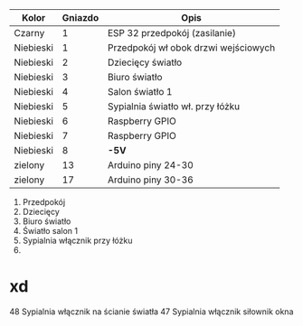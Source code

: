 | Kolor | Gniazdo | Opis |
| ----- | ------- | ---- |
| Czarny    | 1  | ESP 32 przedpokój (zasilanie)
| Niebieski | 1  | Przedpokój wł obok drzwi wejściowych|
| Niebieski | 2  | Dziecięcy światło |
| Niebieski | 3  | Biuro światło |
| Niebieski | 4  | Salon światło 1 |
| Niebieski | 5  | Sypialnia światło wł. przy łóżku |
| Niebieski | 6  | Raspberry GPIO |
| Niebieski | 7  | Raspberry GPIO |
| Niebieski | 8  | **-5V** |
| zielony | 13 | Arduino piny 24-30 |
| zielony | 17 | Arduino piny 30-36 |

1. Przedpokój
2. Dziecięcy
3. Biuro światło
4. Światło salon 1
5. Sypialnia włącznik przy łóżku
6.


# xd
48  Sypialnia włącznik na ścianie światła
47  Sypialnia włącznik siłownik okna